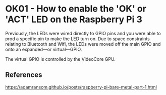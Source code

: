 # OK01 - How to enable the 'OK' or 'ACT' LED on the Raspberry Pi 3

Previously, the LEDs were wired directly to GPIO pins and you were able to prod a specific pin to make the LED turn on. Due to space constraints relating to Bluetooth and Wifi, the LEDs were moved off the main GPIO and onto an expanded—or virtual—GPIO.

The virtual GPIO is controlled by the VideoCore GPU.

## References

https://adamransom.github.io/posts/raspberry-pi-bare-metal-part-1.html